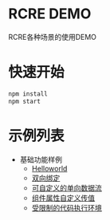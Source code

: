 # RCRE DEMO

RCRE各种场景的使用DEMO

# 快速开始

```bash
npm install
npm start
```

# 示例列表

- 基础功能样例
    - [Helloworld](./src/pages/helloworld)
    - [双向绑定](./src/pages/two-way-binding)
    - [可自定义的单向数据流](./src/pages/one-way-data-flow)
    - [组件属性自定义传值](./src/pages/customProp)
    - [受限制的代码执行环境](./src/pages/limited-runtime/)